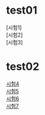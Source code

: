 # test01  

[시험1] <!-- (https://forms.gle/24Keu8se1B1Mo2hG7) -->  
[시험2] <!-- (https://forms.gle/EhCGhNDPEY6zZYXh8) -->  
[시험3] <!-- (https://forms.gle/gBxzS7yzc2Rg4Uku6) -->  

# test02  

[시험4](https://forms.gle/cUqeJFV1WdGRgZgD6)  
[시험5](https://forms.gle/nyGxbRHpF1t9fS6T6)  
[시험6](https://forms.gle/QvFZp2VKMDzoSuSd9)  
[시험7](https://forms.gle/aHHRgt9JnQUsz1Js9)  
